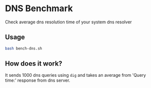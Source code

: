 # DNS Benchmark

Check average dns resolution time of your system dns resolver

## Usage

```bash
bash bench-dns.sh
```

## How does it work?

It sends 1000 dns queries using `dig` and takes an average from 'Query time:' response from dns server.
